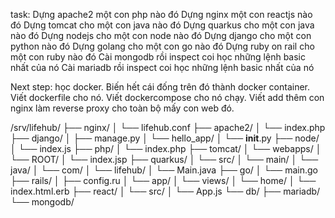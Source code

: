 task: 
Dựng apache2 một con php nào đó
Dựng nginx một con reactjs nào đó
Dựng tomcat cho một con java nào đó
Dựng quarkus cho một con java nào đó
Dựng nodejs cho một con node nào đó
Dựng django cho một con python nào đó
Dựng golang cho một con go nào đó
Dựng ruby on rail cho một con ruby nào đó
Cài mongodb rồi inspect coi học những lệnh basic nhất của nó
Cài mariadb rồi inspect coi học những lệnh basic nhất của nó

Next step: học docker. Biến hết cái đống trên đó thành docker container. 
Viết dockerfile cho nó. Viết dockercompose cho nó chạy. 
Viết add thêm con nginx làm reverse proxy cho toàn bộ mấy con web đó.

/srv/lifehub/
├── nginx/
│   └── lifehub.conf
├── apache2/
│   └── index.php
├── django/
│   ├── manage.py
│   └── hello_app/
│       └── __init__.py
├── node/
│   └── index.js
├── php/
│   └── index.php
├── tomcat/
│   └── webapps/
│       └── ROOT/
│           └── index.jsp
├── quarkus/
│   └── src/
│       └── main/
│           └── java/
│               └── com/
│                   └── lifehub/
│                       └── Main.java
├── go/
│   └── main.go
├── rails/
│   ├── config.ru
│   └── app/
│       └── views/
│           └── home/
│               └── index.html.erb
├── react/
│   └── src/
│       └── App.js
└── db/
    ├── mariadb/
    └── mongodb/

